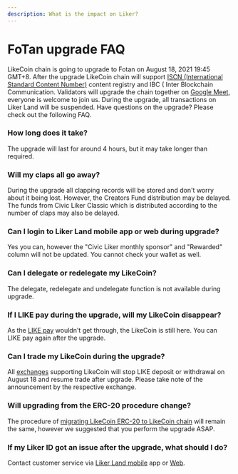 ```yaml
---
description: What is the impact on Liker?
---
```


# FoTan upgrade FAQ

LikeCoin chain is going to upgrade to Fotan on August 18, 2021 19:45 GMT+8. After the upgrade LikeCoin chain will support [ISCN \(International Standard Content Number\)](../../developer/international-standard-content-number-iscn/) content registry and IBC \( Inter Blockchain Communication. Validators will upgrade the chain together on [Google Meet](https://meet.google.com/hhu-gniq-exd), everyone is welcome to join us. During the upgrade, all transactions on Liker Land will be suspended. Have questions on the upgrade? Please check out the following FAQ.

### How long does it take?

The upgrade will last for around 4 hours, but it may take longer than required.

### Will my claps all go away?

During the upgrade all clapping records will be stored and don't worry about it being lost. However, the Creators Fund distribution may be delayed. The funds from Civic Liker Classic which is distributed according to the number of claps may also be delayed.

### Can I login to Liker Land mobile app or web during upgrade?

Yes you can, however the "Civic Liker monthly sponsor" and "Rewarded" column will not be updated. You cannot check your wallet as well.

### Can I delegate or redelegate my LikeCoin?

The delegate, redelegate and undelegate function is not available during upgrade.

### If I LIKE pay during the upgrade, will my LikeCoin disappear?

As the [LIKE pay](like-pay.md) wouldn't get through, the LikeCoin is still here. You can LIKE pay again after the upgrade.

### Can I trade my LikeCoin during the upgrade?

All [exchanges](../trade/) supporting LikeCoin will stop LIKE deposit or withdrawal on August 18 and resume trade after upgrade. Please take note of the announcement by the respective exchange.

### Will upgrading from the ERC-20 procedure change?

The procedure of [migrating LikeCoin ERC-20 to LikeCoin chain](migration/) will remain the same, however we suggested that you perform the upgrade ASAP.

### If my Liker ID got an issue after the upgrade, what should I do?

Contact customer service via [Liker Land mobile](https://liker.land/getapp) app or [Web](https://liker.land/).

